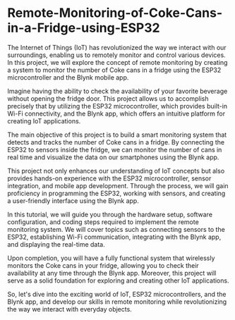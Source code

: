 # Remote-Monitoring-of-Coke-Cans-in-a-Fridge-using-ESP32
The Internet of Things (IoT) has revolutionized the way we interact with our surroundings, enabling us to remotely monitor and control various devices. In this project, we will explore the concept of remote monitoring by creating a system to monitor the number of Coke cans in a fridge using the ESP32 microcontroller and the Blynk mobile app.

Imagine having the ability to check the availability of your favorite beverage without opening the fridge door. This project allows us to accomplish precisely that by utilizing the ESP32 microcontroller, which provides built-in Wi-Fi connectivity, and the Blynk app, which offers an intuitive platform for creating IoT applications.

The main objective of this project is to build a smart monitoring system that detects and tracks the number of Coke cans in a fridge. By connecting the ESP32 to sensors inside the fridge, we can monitor the number of cans in real time and visualize the data on our smartphones using the Blynk app.

This project not only enhances our understanding of IoT concepts but also provides hands-on experience with the ESP32 microcontroller, sensor integration, and mobile app development. Through the process, we will gain proficiency in programming the ESP32, working with sensors, and creating a user-friendly interface using the Blynk app.

In this tutorial, we will guide you through the hardware setup, software configuration, and coding steps required to implement the remote monitoring system. We will cover topics such as connecting sensors to the ESP32, establishing Wi-Fi communication, integrating with the Blynk app, and displaying the real-time data.

Upon completion, you will have a fully functional system that wirelessly monitors the Coke cans in your fridge, allowing you to check their availability at any time through the Blynk app. Moreover, this project will serve as a solid foundation for exploring and creating other IoT applications.

So, let's dive into the exciting world of IoT, ESP32 microcontrollers, and the Blynk app, and develop our skills in remote monitoring while revolutionizing the way we interact with everyday objects.





